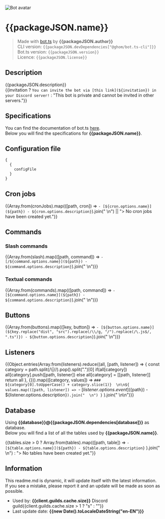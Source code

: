 ![Bot avatar]({{avatar}})

# {{packageJSON.name}}

> Made with [bot.ts](https://ghom.gitbook.io/bot-ts/) by **{{packageJSON.author}}**  
> CLI version: `{{packageJSON.devDependencies["@ghom/bot.ts-cli"]}}`  
> Bot.ts version: `{{packageJSON.version}}`  
> Licence: `{{packageJSON.license}}`

## Description

{{packageJSON.description}}  
{{invitation
    ? `You can invite the bot via [this link](${invitation}) in your Discord server!`
    : "This bot is private and cannot be invited in other servers."}}

## Specifications

You can find the documentation of bot.ts [here](https://ghom.gitbook.io/bot-ts/).  
Below you will find the specifications for **{{packageJSON.name}}**.

## Configuration file

```ts
{
  {
    configFile
  }
}
```

## Cron jobs

{{Array.from(cronJobs).map(([path, cron]) => `- [${cron.options.name}](${path}) - ${cron.options.description}`).join("  \n") || "> No cron jobs have been created yet."}}

## Commands

### Slash commands

{{Array.from(slash).map(([path, command]) => `- [/${command.options.name}](${path}) - ${command.options.description}`).join("  \n")}}

### Textual commands

{{Array.from(commands).map(([path, command]) => `- [${command.options.name}](${path}) - ${command.options.description}`).join("  \n")}}

## Buttons

{{Array.from(buttons).map(([key, button]) => `- [${button.options.name}](${key.replace("dist", "src").replace(/\\/g, "/").replace(/\.js$/, ".ts")}) - ${button.options.description}`).join("  \n")}}

## Listeners

{{Object.entries(Array.from(listeners).reduce((all, [path, listener]) => {
    const category = path.split(/\\|\//).pop().split(".")[0]
    if(all[category]) all[category].push([path, listener])
    else all[category] = [[path, listener]]
    return all
}, {})).map(([category, values]) => `### ${category[0].toUpperCase() + category.slice(1)}  \n\n${
    values.map(([path, listener]) => `- [${listener.options.event}](${path}) - ${listener.options.description}`).join("  \n")
}` ).join("  \n\n")}}

## Database

Using **{{database}}@{{packageJSON.dependencies[database]}}** as database.  
Below you will find a list of all the tables used by **{{packageJSON.name}}**.

{{tables.size > 0 ? Array.from(tables).map(([path, table]) =>
    `- [${table.options.name}](${path}) - ${table.options.description}`
).join("  \n") : "> No tables have been created yet."}}

## Information

This readme.md is dynamic, it will update itself with the latest information.  
If you see a mistake, please report it and an update will be made as soon as possible.

- Used by: **{{client.guilds.cache.size}}** Discord guild{{client.guilds.cache.size > 1 ? "s" : ""}}
- Last update date: **{{new Date().toLocaleDateString("en-EN")}}**
